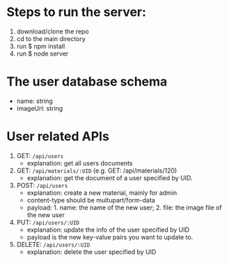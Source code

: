 # Steps to run the server:
1. download/clone the repo
2. cd to the main directory
3. run $ npm install
4. run $ node server

# The user database schema
- name: string
- imageUrl: string

# User related APIs
1. GET: `/api/users`
    - explanation: get all users documents
2. GET: `/api/materials/:UID`   (e.g. GET: /api/materials/120)
    - explanation: get the document of a user specified by UID.
3. POST: `/api/users`
    - explanation: create a new material, mainly for admin
    - content-type should be multupart/form-data
    - payload: 1. name: the name of the new user; 2. file: the image file of the new user
4. PUT: `/api/users/:UID`
    - explanation: update the info of the user specified by UID
    - payload is the new key-value pairs you want to update to.
5. DELETE: `/api/users/:UID`
    - explanation: delete the user specified by UID